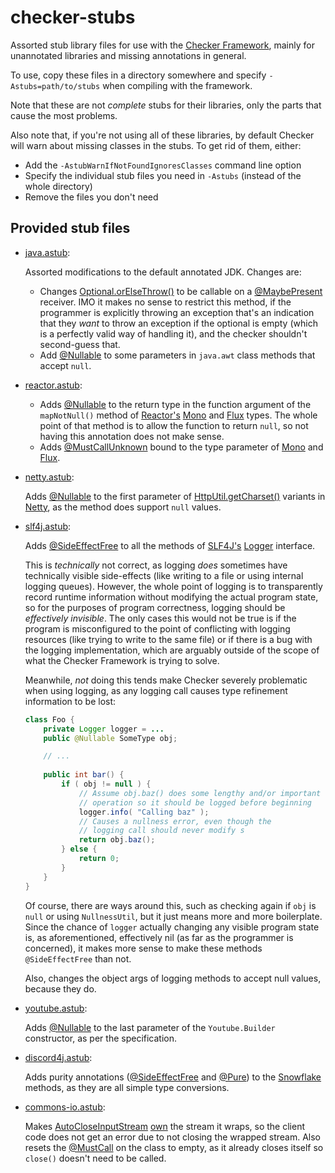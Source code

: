 # checker-stubs

Assorted stub library files for use with the [Checker Framework](https://checkerframework.org/), mainly for unannotated libraries and missing annotations in general.

To use, copy these files in a directory somewhere and specify `-Astubs=path/to/stubs` when compiling with the framework.

Note that these are not *complete* stubs for their libraries, only the parts that cause the most problems.

Also note that, if you're not using all of these libraries, by default Checker will warn about missing classes in the stubs. To get rid of them, either:

- Add the `-AstubWarnIfNotFoundIgnoresClasses` command line option
- Specify the individual stub files you need in `-Astubs` (instead of the whole directory)
- Remove the files you don't need

## Provided stub files

- [java.astub](./java.astub):

    Assorted modifications to the default annotated JDK. Changes are:

    - Changes [Optional.orElseThrow()](https://docs.oracle.com/en/java/javase/17/docs/api/java.base/java/util/Optional.html#orElseThrow(java.util.function.Supplier)) to be callable on a [@MaybePresent](https://checkerframework.org/api/org/checkerframework/checker/optional/qual/MaybePresent.html) receiver. IMO it makes no sense to restrict this method, if the programmer is explicitly throwing an exception that's an indication that they _want_ to throw an exception if the optional is empty (which is a perfectly valid way of handling it), and the checker shouldn't second-guess that.
    - Add [@Nullable](https://checkerframework.org/api/org/checkerframework/checker/nullness/qual/Nullable.html) to some parameters in `java.awt` class methods that accept `null`.

- [reactor.astub](./reactor.astub):

    - Adds [@Nullable](https://checkerframework.org/api/org/checkerframework/checker/nullness/qual/Nullable.html) to the return type in the function argument of the `mapNotNull()` method of [Reactor's](https://projectreactor.io/) [Mono](https://projectreactor.io/docs/core/release/api/reactor/core/publisher/Mono.html#mapNotNull-java.util.function.Function-) and [Flux](https://projectreactor.io/docs/core/release/api/reactor/core/publisher/Flux.html#mapNotNull-java.util.function.Function-) types. The whole point of that method is to allow the function to return `null`, so not having this annotation does not make sense.
    - Adds [@MustCallUnknown](https://checkerframework.org/api/org/checkerframework/checker/mustcall/qual/MustCallUnknown.html) bound to the type parameter of [Mono](https://projectreactor.io/docs/core/release/api/reactor/core/publisher/Mono.html#mapNotNull-java.util.function.Function-) and [Flux](https://projectreactor.io/docs/core/release/api/reactor/core/publisher/Flux.html#mapNotNull-java.util.function.Function-).


- [netty.astub](./netty.astub):

    Adds [@Nullable](https://checkerframework.org/api/org/checkerframework/checker/nullness/qual/Nullable.html) to the first parameter of [HttpUtil.getCharset()](https://netty.io/5.0/api/io.netty5.codec.http/io/netty5/handler/codec/http/HttpUtil.html#getCharset(java.lang.CharSequence)) variants in [Netty](https://netty.io/), as the method does support `null` values.

- [slf4j.astub](./slf4j.astub):

    Adds [@SideEffectFree](https://checkerframework.org/api/org/checkerframework/dataflow/qual/SideEffectFree.html) to all the methods of [SLF4J's](https://www.slf4j.org/) [Logger](https://www.slf4j.org/api/org/slf4j/Logger.html) interface. 

    This is *technically* not correct, as logging *does* sometimes have technically visible side-effects (like writing to a file or using internal logging queues). However, the whole point of logging is to transparently record runtime information without modifying the actual program state, so for the purposes of program correctness, logging should be *effectively invisible*. The only cases this would not be true is if the program is misconfigured to the point of conflicting with logging resources (like trying to write to the same file) or if there is a bug with the logging implementation, which are arguably outside of the scope of what the Checker Framework is trying to solve.

    Meanwhile, *not* doing this tends make Checker severely problematic when using logging, as any logging call causes type refinement information to be lost:

    ```java
    class Foo {
        private Logger logger = ...
        public @Nullable SomeType obj;

        // ...
        
        public int bar() {
            if ( obj != null ) {
                // Assume obj.baz() does some lengthy and/or important 
                // operation so it should be logged before beginning
                logger.info( "Calling baz" );
                // Causes a nullness error, even though the 
                // logging call should never modify s
                return obj.baz();
            } else {
                return 0;
            }
        }
    }
    ```

    Of course, there are ways around this, such as checking again if `obj` is `null` or using `NullnessUtil`, but it just means more and more boilerplate. Since the chance of `logger` actually changing any visible program state is, as aforementioned, effectively nil (as far as the programmer is concerned), it makes more sense to make these methods `@SideEffectFree` than not.

    Also, changes the object args of logging methods to accept null values, because they do.

- [youtube.astub](./youtube.astub):

    Adds [@Nullable](https://checkerframework.org/api/org/checkerframework/checker/nullness/qual/Nullable.html) to the last parameter of the `Youtube.Builder` constructor, as per the specification.

- [discord4j.astub](./discord4j.astub):

    Adds purity annotations ([@SideEffectFree](https://checkerframework.org/api/org/checkerframework/dataflow/qual/SideEffectFree.html) and [@Pure](https://checkerframework.org/api/org/checkerframework/dataflow/qual/Pure.html)) to the [Snowflake](https://www.javadoc.io/doc/com.discord4j/discord4j-core/3.0.1/discord4j/core/object/util/Snowflake.html) methods, as they are all simple type conversions.

- [commons-io.astub](./commons-io.astub):

    Makes [AutoCloseInputStream](https://commons.apache.org/proper/commons-io/javadocs/api-release/org/apache/commons/io/input/AutoCloseInputStream.html) [own](https://checkerframework.org/api/org/checkerframework/checker/mustcall/qual/Owning.html) the stream it wraps, so the client code does not get an error due to not closing the wrapped stream. Also resets the [@MustCall](https://checkerframework.org/api/org/checkerframework/checker/mustcall/qual/MustCall.html) on the class to empty, as it already closes itself so `close()` doesn't need to be called.
